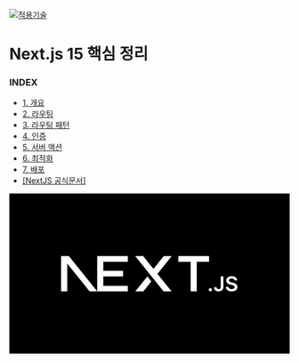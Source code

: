 [![적용기술](https://skillicons.dev/icons?i=nextjs,ts,react,vercel)](../README.md)

# Next.js 15 핵심 정리

### INDEX

- [1. 개요        ][link_01]
- [2. 라우팅      ][link_02]
- [3. 라우팅 패턴  ][link_03]
- [4. 인증        ][link_04]
- [5. 서버 액션   ][link_05]
- [6. 최적화      ][link_06]
- [7. 배포        ][link_07]
- [[NextJS 공식문서]][link_docs] 

[![메인이미지](../images/nextjs_main.jpg)](https://www.heropy.dev/p/n7JHmI)

[nextjs15]: https://nextjs-ko.org/docs/app/building-your-application/upgrading/version-15
[link_01]: ./sect_01.md
[link_02]: ./sect_02.md
[link_03]: ./sect_03.md
[link_04]: ./sect_04.md
[link_05]: ./sect_05.md
[link_06]: ./sect_06.md
[link_07]: ./sect_07.md
[link_docs]: https://nextjs-ko.org/docs 
